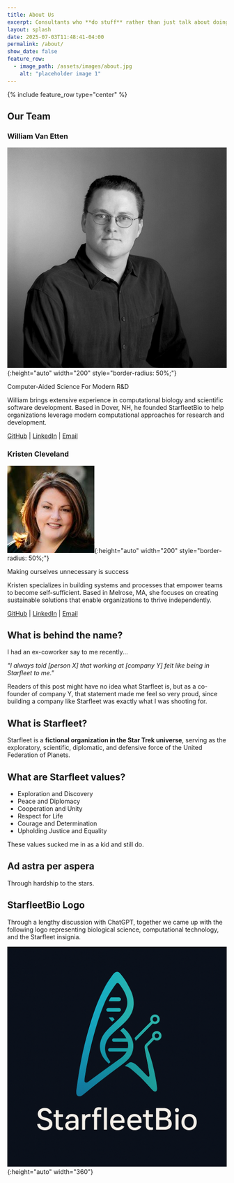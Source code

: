 ```yaml
---
title: About Us
excerpt: Consultants who **do stuff** rather than just talk about doing stuff
layout: splash
date: 2025-07-03T11:48:41-04:00
permalink: /about/
show_date: false
feature_row:
  - image_path: /assets/images/about.jpg
    alt: "placeholder image 1"
---
```


{% include feature_row type="center" %}

## Our Team

### William Van Etten

![William Van Etten](/assets/images/vanetten.jpg){:height="auto" width="200" style="border-radius: 50%;"}

Computer-Aided Science For Modern R&D

William brings extensive experience in computational biology and scientific software development. Based in Dover, NH, he founded StarfleetBio to help organizations leverage modern computational approaches for research and development.

[GitHub](https://github.com/starfleetbio) | [LinkedIn](https://linkedin.com/in/williamvanetten) | [Email](mailto:vanetten@starfleetbio.com)

### Kristen Cleveland

![Kristen Cleveland](/assets/images/cleveland.jpg){:height="auto" width="200" style="border-radius: 50%;"}

Making ourselves unnecessary is success

Kristen specializes in building systems and processes that empower teams to become self-sufficient. Based in Melrose, MA, she focuses on creating sustainable solutions that enable organizations to thrive independently.

[GitHub](https://github.com/kristencleveland) | [LinkedIn](https://linkedin.com/in/kristencleveland) | [Email](mailto:kristen@starfleetbio.com)

## What is behind the name?

I had an ex-coworker say to me recently...

*"I always told [person X] that working at [company Y] felt like being in Starfleet to me."*

Readers of this post might have no idea what Starfleet is, but as a co-founder of company Y, that statement made me feel so very proud, since  building a company like Starfleet was exactly what I was shooting for.

## What is Starfleet?

Starfleet is a **fictional organization in the Star Trek universe**, serving as the exploratory, scientific, diplomatic, and defensive force of the United Federation of Planets.

## What are Starfleet values?

* Exploration and Discovery
* Peace and Diplomacy
* Cooperation and Unity
* Respect for Life
* Courage and Determination
* Upholding Justice and Equality

These values sucked me in as a kid and still do.

## Ad astra per aspera

Through hardship to the stars.

## StarfleetBio Logo

Through a lengthy discussion with ChatGPT, together we came up with the following logo representing biological science, computational technology, and the Starfleet insignia.

![alt text](/assets/images/logo.png){:height="auto" width="360"}
